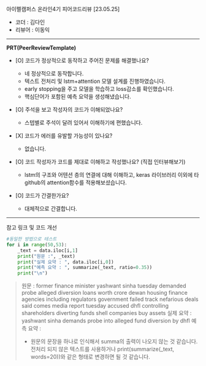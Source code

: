 아이펠캠퍼스 온라인4기 피어코드리뷰 [23.05.25]

- 코더 : 김다인
- 리뷰어 : 이동익

----------------------------------------------

**PRT(PeerReviewTemplate)**

* [O] 코드가 정상적으로 동작하고 주어진 문제를 해결했나요?
  - 네 정상적으로 동작합니다.
  - 텍스트 전처리 및 lstm+attention 모델 설계를 진행하였습니다.
  - early stopping을 주고 모델을 학습하고 loss감소를 확인했습니다.
  - 핵심단어가 포함된 예측 요약을 생성해냈습니다.

* [O] 주석을 보고 작성자의 코드가 이해되었나요?
  - 스텝별로 주석이 달려 있어서 이해하기에 편했습니다.

* \[X\] 코드가 에러를 유발할 가능성이 있나요?
  - 없습니다.
  
* [O] 코드 작성자가 코드를 제대로 이해하고 작성했나요? (직접 인터뷰해보기)
  - lstm의 구조와 어텐션 층의 연결에 대해 이해하고, keras 라이브러리 이외에 타 github의 attention함수를 적용해보셨습니다.

* [O] 코드가 간결한가요?
  - 대체적으로 간결합니다.


----------------------------------------------

참고 링크 및 코드 개선
```python
#동일한 방법으로 테스트
for i in range(50,53):
    _text = data.iloc[i,1]
    print("원문 :", _text)
    print("실제 요약 : ", data.iloc[i,0])
    print("예측 요약 : ", summarize(_text, ratio=0.35))
    print("\n")

```
> 원문 : former finance minister yashwant sinha tuesday demanded probe alleged diversion loans worth crore dewan housing finance agencies including regulators government failed track nefarious deals said comes media report tuesday accused dhfl controlling shareholders diverting funds shell companies buy assets
> 실제 요약 :  yashwant sinha demands probe into alleged fund diversion by dhfl
> 예측 요약 :
> - 원문의 문장을 하나로 인식해서 summa의 출력이 나오지 않는 것 같습니다. 전처리 되지 않은 텍스트를 사용하거나
>  print(summarize(_text, words=20))와 같은 형태로 변경하면 될 것 같습니다.


